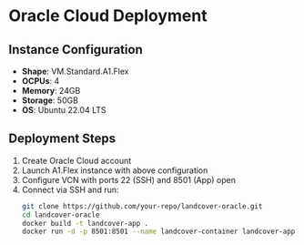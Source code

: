 # Oracle Cloud Deployment

## Instance Configuration
- **Shape**: VM.Standard.A1.Flex
- **OCPUs**: 4
- **Memory**: 24GB
- **Storage**: 50GB
- **OS**: Ubuntu 22.04 LTS

## Deployment Steps

1. Create Oracle Cloud account
2. Launch A1.Flex instance with above configuration
3. Configure VCN with ports 22 (SSH) and 8501 (App) open
4. Connect via SSH and run:
   ```bash
   git clone https://github.com/your-repo/landcover-oracle.git
   cd landcover-oracle
   docker build -t landcover-app .
   docker run -d -p 8501:8501 --name landcover-container landcover-app
